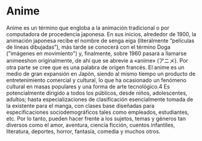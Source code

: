 <h1>Anime</h1>

Anime​ es un término que engloba a la animación tradicional o por computadora de procedencia japonesa.
En sus inicios, alrededor de 1900, la animación japonesa recibe el nombre de senga eiga (literalmente “películas de líneas dibujadas”), más tarde se conocerá con el término Doga ("imágenes en movimiento") y, finalmente, sobre 1960 pasará a llamarse animeeshon originalmente, de ahí que se abrevie a «anime» (アニメ). Por otra parte se cree que es una palabra de origen francés. El anime es un medio de gran expansión en Japón, siendo al mismo tiempo un producto de entretenimiento comercial y cultural, lo que ha ocasionado un fenómeno cultural en masas populares y una forma de arte tecnológico.4​ Es potencialmente dirigido a todos los públicos, desde niños, adolescentes, adultos; hasta especializaciones de clasificación esencialmente tomada de la existente para el manga, con clases base diseñadas para especificaciones sociodemográficos tales como empleados, estudiantes, etc. Por lo tanto, pueden hacer frente a los sujetos, temas y géneros tan diversos como el amor, aventura, ciencia ficción, cuentos infantiles, literatura, deportes, horror, fantasía, comedia y muchos otros.


